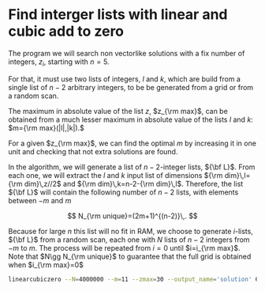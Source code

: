 # Find interger lists with linear and cubic add to zero
The program we will search non vectorlike solutions with a fix number of integers, $z_i$, starting with $n=5$. 

For that, it must use two lists of integers, $l$ and $k$, which are build from a single list of $n-2$ arbitrary integers, to be be generated from a grid or from a random scan.

The maximum in absolute value of the list $z$, $z_{\rm  max}$, can be obtained from a much lesser maximum in absolute value of the lists $l$ and $k$:
$m={\rm max}(|l|,|k|).$



For a given $z_{\rm  max}$, we can find the optimal $m$ by increasing  it in one unit and checking that not extra solutions are found.

In the algorithm, we will generate a list of $n-2$-integer lists, ${\bf L}$. From each one, we will extract the $l$ and $k$ input list of dimensions ${\rm dim}\,l={\rm dim}\,z//2$ and ${\rm dim}\,k=n-2-{\rm dim}\,l$. Therefore, the list ${\bf L}$ will contain the following number of $n-2$ lists, with elements between $-m$ and $m$

$$
N_{\rm unique}=(2m+1)^{(n-2)}\,.
$$

<!-- <img src="https://render.githubusercontent.com/render/math?math=N_{\rm unique}=(2m+1)^{(n-2)}\,."> -->


Because for large $n$ this list will no fit in RAM, we choose to generate $i$-lists, ${\bf L}$ from a random scan, each one with $N$ lists of $n-2$ integers from $-m$ to $m$. The process will be repeated from $i=0$ until $i=i_{\rm max}$. Note that $N\gg N_{\rm unique}$ to guarantee that the full grid is obtained when $i_{\rm max}=0$
```bash
linearcubiczero --N=4000000 --m=11 --zmax=30 --output_name='solution' 6
```